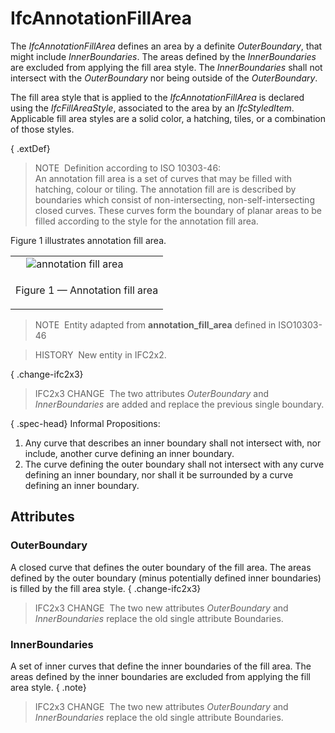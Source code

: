 # IfcAnnotationFillArea

The _IfcAnnotationFillArea_ defines an area by a definite _OuterBoundary_, that might include _InnerBoundaries_. The areas defined by the _InnerBoundaries_ are excluded from applying the fill area style. The _InnerBoundaries_ shall not intersect with the _OuterBoundary_ nor being outside of the _OuterBoundary_.

The fill area style that is applied to the _IfcAnnotationFillArea_ is declared using the _IfcFillAreaStyle_, associated to the area by an _IfcStyledItem_. Applicable fill area styles are a solid color, a hatching, tiles, or a combination of those styles.

{ .extDef}
> NOTE&nbsp; Definition according to ISO 10303-46:  
> An annotation fill area is a set of curves that may be filled with hatching, colour or tiling. The annotation fill are is described by boundaries which consist of non-intersecting, non-self-intersecting closed curves. These curves form the boundary of planar areas to be filled according to the style for the annotation fill area.

Figure 1 illustrates annotation fill area.

<table>
<tr>
<td>&nbsp; &nbsp; <img src="../../../../../../figures/ifcannotationfillarea_fig1.png" alt="annotation fill area" border="0"></td>
</tr>
<tr>
<td>
<p class="figure">Figure 1 &mdash; Annotation fill area</p>
</td>
</tr>
</table>

> NOTE&nbsp; Entity adapted from **annotation_fill_area** defined in ISO10303-46

> HISTORY&nbsp; New entity in IFC2x2.

{ .change-ifc2x3}
> IFC2x3 CHANGE&nbsp; The two attributes _OuterBoundary_ and _InnerBoundaries_ are added and replace the previous single boundary.

{ .spec-head}
Informal Propositions:

1. Any curve that describes an inner boundary shall not intersect with, nor include, another curve defining an inner boundary.
2. The curve defining the outer boundary shall not intersect with any curve defining an inner boundary, nor shall it be surrounded by a curve defining an inner boundary.

## Attributes

### OuterBoundary
A closed curve that defines the outer boundary of the fill area. The areas defined by the outer boundary (minus potentially defined inner boundaries) is filled by the fill area style.
{ .change-ifc2x3}
> IFC2x3 CHANGE&nbsp; The two new attributes _OuterBoundary_ and _InnerBoundaries_ replace the old single attribute Boundaries.

### InnerBoundaries
A set of inner curves that define the inner boundaries of the fill area. The areas defined by the inner boundaries are excluded from applying the fill area style.
{ .note}
> IFC2x3 CHANGE&nbsp; The two new attributes _OuterBoundary_ and _InnerBoundaries_ replace the old single attribute Boundaries.
